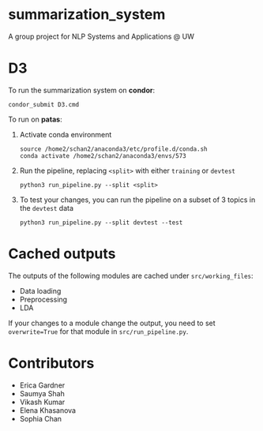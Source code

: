 # summarization_system
A group project for NLP Systems and Applications @ UW

# D3

To run the summarization system on **condor**:
```
condor_submit D3.cmd
```



To run on **patas**:
1. Activate conda environment
    ```
    source /home2/schan2/anaconda3/etc/profile.d/conda.sh
    conda activate /home2/schan2/anaconda3/envs/573
    ```
2. Run the pipeline, replacing `<split>` with either `training` or `devtest`
    ```
    python3 run_pipeline.py --split <split>
    ```
3. To test your changes, you can run the pipeline on a subset of 3 topics in the `devtest` data
    ```
    python3 run_pipeline.py --split devtest --test
    ```


# Cached outputs
The outputs of the following modules are cached under `src/working_files`:
* Data loading
* Preprocessing
* LDA

If your changes to a module change the output, you need to set `overwrite=True` for that module in `src/run_pipeline.py`. 


# Contributors
* Erica Gardner 
* Saumya Shah 
* Vikash Kumar 
* Elena Khasanova
* Sophia Chan 

